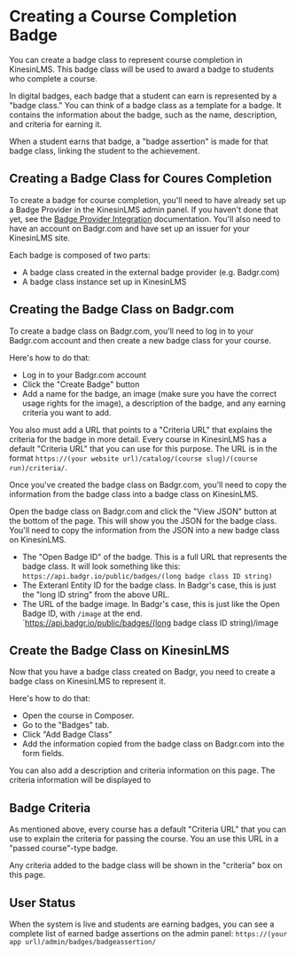 # Creating a Course Completion Badge

You can create a badge class to represent course completion in KinesinLMS. This badge class will be used to award a
badge to students who complete a course.

In digital badges, each badge that a student can earn is represented by a "badge class." You can think of a badge class
as a template for a badge. It contains the information about the badge, such as the
name, description, and criteria for earning it.

When a student earns that badge, a "badge assertion" is made for that badge class, linking the student to the
achievement.

## Creating a Badge Class for Coures Completion

To create a badge for course completion, you'll need to have already set up a Badge Provider in the KinesinLMS admin
panel. If you haven't done that yet, see the [Badge Provider Integration](provider_integration.md) documentation.
You'll also need to have an account on Badgr.com and have set up an issuer for your KinesinLMS site.

Each badge is composed of two parts:

- A badge class created in the external badge provider (e.g. Badgr.com)
- A badge class instance set up in KinesinLMS

## Creating the Badge Class on Badgr.com

To create a badge class on Badgr.com, you'll need to log in to your Badgr.com account and then create a new badge class
for your course.

Here's how to do that:

- Log in to your Badgr.com account
- Click the "Create Badge" button
- Add a name for the badge, an image (make sure you have the correct usage rights for the image), a description of the
  badge, and any earning criteria you want to add.

You also must add a URL that points to a "Criteria URL" that explains the criteria for the badge in more detail. Every
course in KinesinLMS has a default "Criteria URL" that you can use for this purpose. The URL is in the
format `https://(your website url)/catalog/(course slug)/(course run)/criteria/`.

Once you've created the badge class on Badgr.com, you'll need to copy the information from the badge class into a badge
class on KinesinLMS.

Open the badge class on Badgr.com and click the "View JSON" button at the bottom of the page. This will show you the
JSON
for the badge class. You'll need to copy the information from the JSON into a new badge class on KinesinLMS.

- The "Open Badge ID" of the badge. This is a full URL that represents the badge class. It will look something like
  this:
  `https://api.badgr.io/public/badges/(long badge class ID string)`
- The Exteranl Entity ID for the badge class. In Badgr's case, this is just the "long ID string" from the above URL.
- The URL of the badge image. In Badgr's case, this is just like the Open Badge ID, with `/image` at the
  end. `https://api.badgr.io/public/badges/(long badge class ID string)/image

## Create the Badge Class on KinesinLMS

Now that you have a badge class created on Badgr, you need to create a badge class on KinesinLMS to represent it.

Here's how to do that:

- Open the course in Composer.
- Go to the "Badges" tab.
- Click "Add Badge Class"
- Add the information copied from the badge class on Badgr.com into the form fields.

You can also add a description and criteria information on this page. The criteria information will be displayed to

## Badge Criteria

As mentioned above, every course has a default "Criteria URL" that you can use to explain the criteria for passing the
course. You an use this URL in a "passed course"-type badge.

Any criteria added to the badge class will be shown in the "criteria" box on this page.

## User Status

When the system is live and students are earning badges, you can see a complete list of earned badge assertions on the
admin panel: `https://(your app url)/admin/badges/badgeassertion/`

